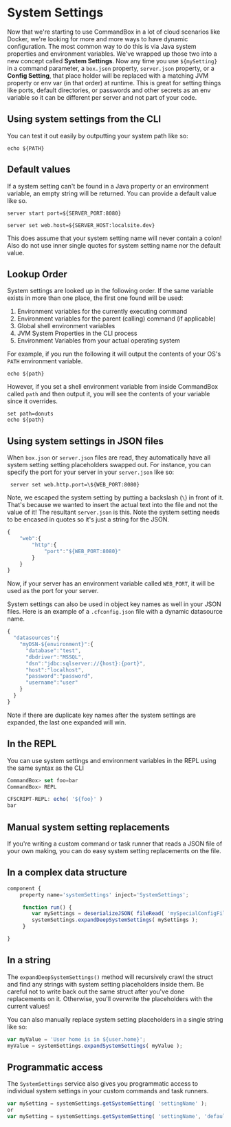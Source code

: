 # System Settings

Now that we're starting to use CommandBox in a lot of cloud scenarios like Docker, we're looking for more and more ways to have dynamic configuration. The most common way to do this is via Java system properties and environment variables. We've wrapped up those two into a new concept called **System Settings**. Now any time you use `${mySetting}` in a command parameter, a `box.json` property, `server.json` property, or a **Config Setting**, that place holder will be replaced with a matching JVM property or env var \(in that order\) at runtime. This is great for setting things like ports, default directories, or passwords and other secrets as an env variable so it can be different per server and not part of your code.

## Using system settings from the CLI

You can test it out easily by outputting your system path like so:

```text
echo ${PATH}
```

## Default values

If a system setting can't be found in a Java property or an environment variable, an empty string will be returned. You can provide a default value like so.

```text
server start port=${SERVER_PORT:8080}
```

```text
server set web.host=${SERVER_HOST:localsite.dev}
```

This does assume that your system setting name will never contain a colon! Also do not use inner single quotes for system setting name nor the default value.

## Lookup Order

System settings are looked up in the following order. If the same variable exists in more than one place, the first one found will be used:

1. Environment variables for the currently executing command
2. Environment variables for the parent \(calling\) command \(if applicable\)
3. Global shell environment variables
4. JVM System Properties in the CLI process
5. Environment Variables from your actual operating system

For example, if you run the following it will output the contents of your OS's `PATH` environment variable.

```text
echo ${path}
```

However, if you set a shell environment variable from inside CommandBox called `path` and then output it, you will see the contents of your variable since it overrides.

```text
set path=donuts
echo ${path}
```

## Using system settings in JSON files

When `box.json` or `server.json` files are read, they automatically have all system setting setting placeholders swapped out. For instance, you can specify the port for your server in your `server.json` like so:

```text
 server set web.http.port=\${WEB_PORT:8080}
```

Note, we escaped the system setting by putting a backslash \(`\`\) in front of it. That's because we wanted to insert the actual text into the file and not the value of it! The resultant `server.json` is this. Note the system setting needs to be encased in quotes so it's just a string for the JSON.

```javascript
{
    "web":{
        "http":{
            "port":"${WEB_PORT:8080}"
        }
    }
}
```

Now, if your server has an environment variable called `WEB_PORT`, it will be used as the port for your server.

System settings can also be used in object key names as well in your JSON files. Here is an example of a `.cfconfig.json` file with a dynamic datasource name.

```javascript
{
  "datasources":{
    "myDSN-${environment}":{
      "database":"test",
      "dbdriver":"MSSQL",
      "dsn":"jdbc:sqlserver://{host}:{port}",
      "host":"localhost",
      "password":"password",
      "username":"user"
    }
  }
}
```

Note if there are duplicate key names after the system settings are expanded, the last one expanded will win.

## In the REPL

You can use system settings and environment variables in the REPL using the same syntax as the CLI

```javascript
CommandBox> set foo=bar
CommandBox> REPL

CFSCRIPT-REPL: echo( '${foo}' )
bar
```

## Manual system setting replacements

If you're writing a custom command or task runner that reads a JSON file of your own making, you can do easy system setting replacements on the file.

## In a complex data structure

```javascript
component {
    property name='systemSettings' inject='SystemSettings';

     function run() {
        var mySettings = deserializeJSON( fileRead( 'mySpecialConfigFile.json' ) );
        systemSettings.expandDeepSystemSettings( mySettings );
     }

}
```

## In a string

The `expandDeepSystemSettings()` method will recursively crawl the struct and find any strings with system setting placeholders inside them. Be careful not to write back out the same struct after you've done replacements on it. Otherwise, you'll overwrite the placeholders with the current values!

You can also manually replace system setting placeholders in a single string like so:

```javascript
var myValue = 'User home is in ${user.home}';
myValue = systemSettings.expandSystemSettings( myValue );
```

## Programmatic access

The `SystemSettings` service also gives you programmatic access to individual system settings in your custom commands and task runners.

```javascript
var mySetting = systemSettings.getSystemSetting( 'settingName' );
or
var mySetting = systemSettings.getSystemSetting( 'settingName', 'defaultValue' );
```

